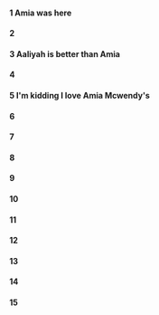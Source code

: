 #### 1 Amia was here
#### 2
#### 3 Aaliyah is better than Amia
#### 4
#### 5 I'm kidding I love Amia Mcwendy's
#### 6
#### 7
#### 8
#### 9
#### 10
#### 11
#### 12
#### 13
#### 14
#### 15